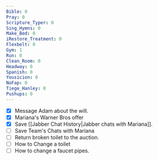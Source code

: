 ```yaml
---
Bible: 0
Pray: 0
Scripture_Typer: 0
Sing_Hymns: 0
Make_Bed: 0
iRestore_Treatment: 0
Flexbelt: 0
Gym: 1
Run: 0
Clean_Room: 0
Headway: 0
Spanish: 0
Yousicion: 0
NoFap: 0
Tiege_Hanley: 0
Pushups: 0
---
```


- [x] Message Adam about the will.
- [x] Mariana's Warner Bros offer
- [x] Save [[Jabber Chat History|Jabber chats with Mariana]].
- [ ] Save Team's Chats with Mariana
- [ ] Return broken toilet to the auction.
- [ ] How to Change a toilet
- [ ] How to change a faucet pipes.